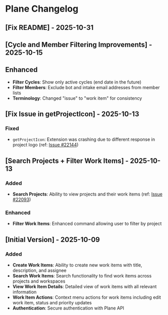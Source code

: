 # Plane Changelog

## [Fix README] - 2025-10-31

## [Cycle and Member Filtering Improvements] - 2025-10-15

## Enhanced

- **Filter Cycles**: Show only active cycles (end date in the future)
- **Filter Members**: Exclude bot and intake email addresses from member lists
- **Terminology**: Changed "issue" to "work item" for consistency

## [Fix Issue in getProjectIcon] - 2025-10-13

### Fixed

- `getProjectIcon`: Extension was crashing due to different response in project logo (ref: [Issue #22144](https://github.com/raycast/extensions/issues/22144))

## [Search Projects + Filter Work Items] - 2025-10-13

### Added

- **Search Projects**: Ability to view projects and their work items (ref: [Issue #22093](https://github.com/raycast/extensions/issues/22093))

### Enhanced

- **Filter Work Items**: Enhanced command allowing user to filter by project

## [Initial Version] - 2025-10-09

### Added

- **Create Work Items**: Ability to create new work items with title, description, and assignee
- **Search Work Items**: Search functionality to find work items across projects and workspaces
- **View Work Item Details**: Detailed view of work items with all relevant information
- **Work Item Actions**: Context menu actions for work items including edit work item, status and priority updates
- **Authentication**: Secure authentication with Plane API
